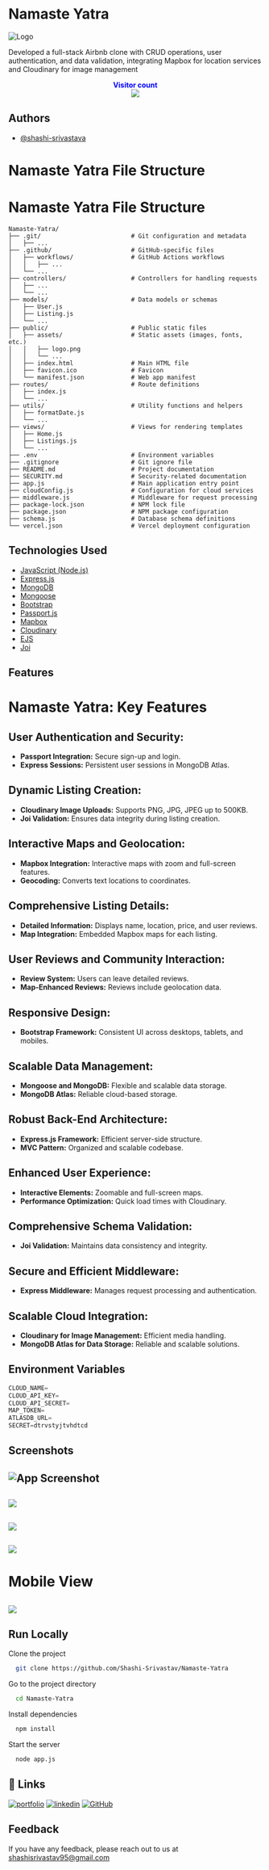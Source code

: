 
# Namaste Yatra 
![Logo](https://res.cloudinary.com/danoxgcb8/image/upload/v1698837544/wanderlust_DEV/namaste_1_scnrpm.png)

Developed a full-stack Airbnb clone with CRUD operations, user authentication, and data validation, integrating Mapbox for location services and Cloudinary for image management

<p align="center">
  <b style="color: blue;  ">Visitor count</b>
  <br>
  <a style="" href="https://github.com/shashi-srivastav">
  <img src="https://profile-counter.glitch.me/namaste-yatra/count.svg" />
  </a>
</p>

## Authors

- [@shashi-srivastava](https://github.com/Shashi-Srivastav)

# Namaste Yatra File Structure

# Namaste Yatra File Structure

```plaintext
Namaste-Yatra/
├── .git/                         # Git configuration and metadata
│   ├── ...
├── .github/                      # GitHub-specific files
│   ├── workflows/                # GitHub Actions workflows
│   │   ├── ...
│   └── ...
├── controllers/                  # Controllers for handling requests
│   ├── ...
│   └── ...
├── models/                       # Data models or schemas
│   ├── User.js
│   ├── Listing.js
│   └── ...
├── public/                       # Public static files
│   ├── assets/                   # Static assets (images, fonts, etc.)
│   │   ├── logo.png
│   │   └── ...
│   ├── index.html                # Main HTML file
│   ├── favicon.ico               # Favicon
│   └── manifest.json             # Web app manifest
├── routes/                       # Route definitions
│   ├── index.js
│   └── ...
├── utils/                        # Utility functions and helpers
│   ├── formatDate.js
│   └── ...
├── views/                        # Views for rendering templates
│   ├── Home.js
│   ├── Listings.js
│   └── ...
├── .env                          # Environment variables
├── .gitignore                    # Git ignore file
├── README.md                     # Project documentation
├── SECURITY.md                   # Security-related documentation
├── app.js                        # Main application entry point
├── cloudConfig.js                # Configuration for cloud services
├── middleware.js                 # Middleware for request processing
├── package-lock.json             # NPM lock file
├── package.json                  # NPM package configuration
├── schema.js                     # Database schema definitions
└── vercel.json                   # Vercel deployment configuration
```

## Technologies Used

 - [JavaScript (Node.js)]()
 - [Express.js]()
 - [MongoDB]()
 - [Mongoose]()
 - [Bootstrap]()
 - [Passport.js]()
 - [Mapbox]()
 - [Cloudinary]()
 - [EJS]()
 - [Joi]()










## Features
# Namaste Yatra: Key Features

## User Authentication and Security:
- **Passport Integration:** Secure sign-up and login.
- **Express Sessions:** Persistent user sessions in MongoDB Atlas.

## Dynamic Listing Creation:
- **Cloudinary Image Uploads:** Supports PNG, JPG, JPEG up to 500KB.
- **Joi Validation:** Ensures data integrity during listing creation.

## Interactive Maps and Geolocation:
- **Mapbox Integration:** Interactive maps with zoom and full-screen features.
- **Geocoding:** Converts text locations to coordinates.

## Comprehensive Listing Details:
- **Detailed Information:** Displays name, location, price, and user reviews.
- **Map Integration:** Embedded Mapbox maps for each listing.

## User Reviews and Community Interaction:
- **Review System:** Users can leave detailed reviews.
- **Map-Enhanced Reviews:** Reviews include geolocation data.

## Responsive Design:
- **Bootstrap Framework:** Consistent UI across desktops, tablets, and mobiles.

## Scalable Data Management:
- **Mongoose and MongoDB:** Flexible and scalable data storage.
- **MongoDB Atlas:** Reliable cloud-based storage.

## Robust Back-End Architecture:
- **Express.js Framework:** Efficient server-side structure.
- **MVC Pattern:** Organized and scalable codebase.

## Enhanced User Experience:
- **Interactive Elements:** Zoomable and full-screen maps.
- **Performance Optimization:** Quick load times with Cloudinary.

## Comprehensive Schema Validation:
- **Joi Validation:** Maintains data consistency and integrity.

## Secure and Efficient Middleware:
- **Express Middleware:** Manages request processing and authentication.

## Scalable Cloud Integration:
- **Cloudinary for Image Management:** Efficient media handling.
- **MongoDB Atlas for Data Storage:** Reliable and scalable solutions.
## Environment Variables

```javascript
CLOUD_NAME=
CLOUD_API_KEY=
CLOUD_API_SECRET=
MAP_TOKEN=
ATLASDB_URL=
SECRET=dtrvstyjtvhdtcd
```


## Screenshots

![App Screenshot](https://github.com/Shashi-Srivastav/Namaste-Yatra/assets/119119389/21c1c9d1-9101-4235-bdd8-ec9380db50af)
---
![](https://github.com/Shashi-Srivastav/Namaste-Yatra/assets/119119389/5920edce-37c1-4814-82ef-c28b6999116d)
---
![](https://github.com/Shashi-Srivastav/Namaste-Yatra/assets/119119389/85c60a10-f1d6-4bf3-b66d-5a2272bafb0a)
---
![](https://github.com/Shashi-Srivastav/Namaste-Yatra/assets/119119389/732fa7c3-78db-4bf0-9f60-61a77d61edce)
---
# Mobile View

![](https://github.com/Shashi-Srivastav/Namaste-Yatra/assets/119119389/e2c1aca0-1be3-4d6d-8809-f5022233c7b6)
---


## Run Locally

Clone the project

```bash
  git clone https://github.com/Shashi-Srivastav/Namaste-Yatra
```

Go to the project directory

```bash
  cd Namaste-Yatra
```

Install dependencies

```bash
  npm install
```

Start the server

```bash
  node app.js
```


## 🔗 Links
[![portfolio](https://img.shields.io/badge/my_portfolio-000?style=for-the-badge&logo=ko-fi&logoColor=white)](https://shashi-srivastava.vercel.app/)
[![linkedin](https://img.shields.io/badge/linkedin-0A66C2?style=for-the-badge&logo=linkedin&logoColor=white)](https://www.linkedin.com/in/shashi-srivastava01/)
[![GitHub](https://img.shields.io/badge/github-1DA1F2?style=for-the-badge&logo=twitter&logoColor=white)](https://github.com/Shashi-Srivastav)


## Feedback

If you have any feedback, please reach out to us at shashisrivastav95@gmail.com


